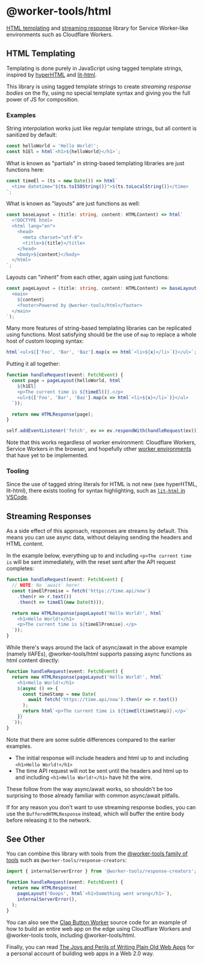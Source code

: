 # @worker-tools/html

[HTML templating](#html-templating) and [streaming response](#streaming-responses) library for Service Worker-like environments such as Cloudflare Workers.


## HTML Templating

Templating is done purely in JavaScript using tagged template strings, inspired by [hyperHTML](https://github.com/WebReflection/hyperhtml) and [lit-html](https://github.com/polymer/lit-html). 

This library is using tagged template strings to create _streaming response bodies_ on the fly,
using no special template syntax and giving you the full power of JS for composition. 

### Examples
String interpolation works just like regular template strings,
but all content is sanitized by default:

```ts
const helloWorld = 'Hello World!';
const h1El = html`<h1>${helloWorld}</h1>`;
```

What is known as "partials" in string-based templating libraries are just functions here:

```ts
const timeEl = (ts = new Date()) => html`
  <time datetime="${ts.toISOString()}">${ts.toLocalString()}</time>
`;
```

What is known as "layouts" are just functions as well:

```ts
const baseLayout = (title: string, content: HTMLContent) => html`
  <!DOCTYPE html>
  <html lang="en">
    <head>
      <meta charset="utf-8">
      <title>${title}</title>
    </head>
    <body>${content}</body>
  </html>
`;
```

Layouts can "inherit" from each other, again using just functions:

```ts
const pageLayout = (title: string, content: HTMLContent) => baseLayout(title, html`
  <main>
    ${content}
    <footer>Powered by @worker-tools/html</footer>
  </main>
`);
```

Many more features of string-based templating libraries can be replicated using functions.
Most satisfying should be the use of `map` to replace a whole host of custom looping syntax:

```ts
html`<ul>${['Foo', 'Bar', 'Baz'].map(x => html`<li>${x}</li>`)}</ul>`;
```

Putting it all together:

```ts
function handleRequest(event: FetchEvent) {
  const page = pageLayout(helloWorld, html`
    ${h1El}
    <p>The current time is ${timeEl()}.</p>
    <ul>${['Foo', 'Bar', 'Baz'].map(x => html`<li>${x}</li>`)}</ul>
  `));

  return new HTMLResponse(page);
}

self.addEventListener('fetch', ev => ev.respondWith(handleRequest(ev)));
```

Note that this works regardless of worker environment: Cloudflare Workers, Service Workers in the browser, and hopefully other [worker environments](https://workers.js.org) that have yet to be implemented.

### Tooling
Since the use of tagged string literals for HTML is not new (see hyperHTML, lit-html), there exists tooling for syntax highlighting, such as [`lit-html` in VSCode](https://marketplace.visualstudio.com/items?itemName=bierner.lit-html).


## Streaming Responses

As a side effect of this approach, responses are streams by default. This means you can use async data, without delaying sending the headers and HTML content. 

In the example below, everything up to and including `<p>The current time is` will be sent immediately, with the reset sent after the API request completes:

```ts
function handleRequest(event: FetchEvent) {
  // NOTE: No `await` here!
  const timeElPromise = fetch('https://time.api/now')
    .then(r => r.text())
    .then(t => timeEl(new Date(t)));

  return new HTMLResponse(pageLayout('Hello World!', html`
    <h1>Hello World!</h1>
    <p>The current time is ${timeElPromise}.</p>
  `));
}
```

While there's ways around the lack of async/await in the above example (namely IIAFEs), @worker-tools/html supports passing async functions as html content directly:

```ts
function handleRequest(event: FetchEvent) {
  return new HTMLResponse(pageLayout('Hello World!', html`
    <h1>Hello World!</h1>
    ${async () => {
      const timeStamp = new Date(
        await fetch('https://time.api/now').then(r => r.text())
      );
      return html`<p>The current time is ${timeEl(timeStamp)}.</p>`
    }}
  `));
}
```

Note that there are some subtle differences compared to the earlier examples. 
- The initial response will include headers and html up to and including `<h1>Hello World!</h1>`
- The time API request will not be sent until the headers and html up to and including `<h1>Hello World!</h1>` have hit the wire.

These follow from the way async/await works, so shouldn't be too surprising to those already familiar with common async/await pitfalls.

If for any reason you don't want to use streaming response bodies, you can use the `BufferedHTMLResponse` instead, which will buffer the entire body before releasing it to the network.

## See Other
You can combine this library with tools from the [@worker-tools family of tools](https://github.com/worker-tools) such as `@worker-tools/response-creators`:

```ts
import { internalServerError } from '@worker-tools/response-creators';

function handleRequest(event: FetchEvent) {
  return new HTMLResponse(
    pageLayout('Ooops', html`<h1>Something went wrong</h1>`), 
    internalServerError(),
  );
}
```

You can also see the [Clap Button Worker](https://github.com/getclaps/worker) source code for an example of how to build an entire web app on the edge using Cloudflare Workers and @worker-tools tools, including @worker-tools/html.

Finally, you can read [The Joys and Perils of Writing Plain Old Web Apps](https://qwtel.com/posts/software/the-joys-and-perils-of-writing-plain-old-web-apps/) for a personal account of building web apps in a Web 2.0 way. 
